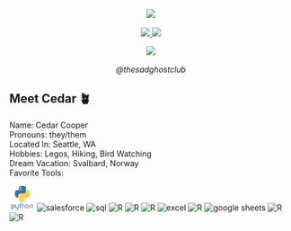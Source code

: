 <p align="center">
<img src="https://capsule-render.vercel.app/api?type=waving&color=0:73889e,100:375575&text=⛈%20Hey%20There%20⭐&fontColor=d7dde3&animation=fadeIn&height=100" />
</p>
<p align="center">
<a href="https://www.linkedin.com/in/cedar-cooper/" >
<img height="50" src="https://cdn2.iconfinder.com/data/icons/social-aquiocons/512/Aquicon-Linkedin.png" />
</a>
<a href="https://public.tableau.com/app/profile/cedar.cooper" >
<img height="50" src="https://cdn2.iconfinder.com/data/icons/mixd/512/3_tableau-256.png" />
</a>
</p>
<p align="center">
<img height="450" src="https://pbs.twimg.com/media/Ft1g6b6XsAA_wvG?format=jpg&name=small" />
<p align="center"><i>@thesadghostclub</i></p>
</p>

<h2>Meet Cedar 🪴</h2>

Name: Cedar Cooper<br />
Pronouns: they/them<br />
Located In: Seattle, WA<br />
Hobbies: Legos, Hiking, Bird Watching<br /> 
Dream Vacation: Svalbard, Norway<br />
Favorite Tools: <p align="left">
<img src="https://raw.githubusercontent.com/devicons/devicon/master/icons/python/python-original-wordmark.svg" alt="python" width="45" height="45" />
<img src="https://cdn.jsdelivr.net/gh/devicons/devicon/icons/salesforce/salesforce-original.svg" alt="salesforce" height="45"  width="45" />
<img src="https://cdn3.iconfinder.com/data/icons/file-extension-11/512/sql-file-extension-format-digital-256.png" alt="sql" width="45" height="45" />
<img src="https://cdn.jsdelivr.net/gh/devicons/devicon/icons/r/r-original.svg" alt="R" height="45"  width="45" />
<img src="https://cdn.jsdelivr.net/gh/devicons/devicon/icons/rstudio/rstudio-original.svg" alt="R" height="45"  width="45"/>
<img src="https://cdn.jsdelivr.net/gh/devicons/devicon/icons/anaconda/anaconda-original-wordmark.svg" alt="R" height="45"  width="45"/>
<img src="https://cdn4.iconfinder.com/data/icons/logos-and-brands/512/119_Excel_logo_logos-256.png" alt="excel" height="45" width="45" />
<img src="https://cdn.jsdelivr.net/gh/devicons/devicon/icons/jupyter/jupyter-original-wordmark.svg" alt="R" height="45"  width="45"/>
<img src="https://cdn2.iconfinder.com/data/icons/logos-brands-4/24/logo_brand_brands_logos_google_sheets-256.png" alt="google sheets" height="45" width="45" />
<img src="https://cdn.jsdelivr.net/gh/devicons/devicon/icons/numpy/numpy-original-wordmark.svg" alt="R" height="45"  width="45"/>
<img src="https://cdn.jsdelivr.net/gh/devicons/devicon/icons/tensorflow/tensorflow-original.svg" alt="R" height="45"  width="45"/>
</p>
          
          
          
          
          
